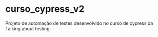 # curso_cypress_v2
Projeto de automação de testes desenvolvido no curso de cypress da Talking about testing.
